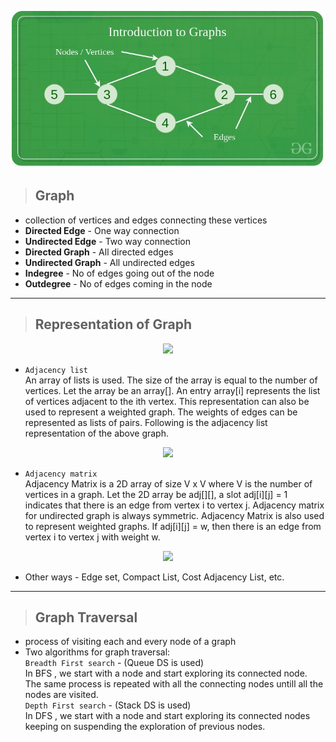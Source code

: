 <p align="center">
    <img src="./Images/graphintro.jpeg"  width="500" />
</p>   

>## **Graph**
- collection of  vertices and edges connecting these vertices  
- **Directed Edge** - One way connection  
- **Undirected Edge** - Two way connection  
- **Directed Graph** -  All directed edges   
- **Undirected Graph** - All undirected edges  
- **Indegree** - No of edges going out of the node  
- **Outdegree** - No of edges coming in the node  

------------------------
>## Representation of Graph

<p align="center">
    <img src="./Images/ex.png"  width="200" />
</p>

- `Adjacency list`   
An array of lists is used. The size of the array is equal to the number of vertices. Let the array be an array[]. An entry array[i] represents the list of vertices adjacent to the ith vertex. This representation can also be used to represent a weighted graph. The weights of edges can be represented as lists of pairs. Following is the adjacency list representation of the above graph.  
 

 <p align="center">
    <img src="./Images/listadjacency.png"  width="400" />
</p>

- `Adjacency matrix`  
Adjacency Matrix is a 2D array of size V x V where V is the number of vertices in a graph. Let the 2D array be adj[][], a slot adj[i][j] = 1 indicates that there is an edge from vertex i to vertex j. Adjacency matrix for undirected graph is always symmetric. Adjacency Matrix is also used to represent weighted graphs. If adj[i][j] = w, then there is an edge from vertex i to vertex j with weight w.

<p align="center">
    <img src="./Images/adjacencymatrix.png"  width="200" />
</p>

- Other ways - Edge set, Compact List, Cost Adjacency List, etc.

---------

>## Graph Traversal

- process of visiting each and every node of a graph
- Two algorithms for graph traversal:  
        `Breadth First search` - (Queue DS is used)  
            In BFS , we start with a node  and start  exploring  its connected node.  The same process is repeated  with all the connecting nodes untill all the nodes are visited.   
        `Depth First search` - (Stack DS is used)  
            In DFS ,  we start with a node and start exploring its connected nodes keeping  on suspending  the exploration  of previous  nodes.
